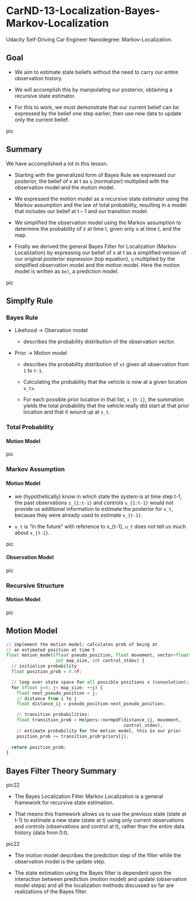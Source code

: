 # CarND-13-Localization-Bayes-Markov-Localization
Udacity Self-Driving Car Engineer Nanodegree: Markov-Localization.

## Goal

- We aim to estimate state beliefs without the need to carry our entire observation history. 

- We will accomplish this by manipulating our posterior, obtaining a recursive state estimator. 

- For this to work, we must demonstrate that our current belief can be expressed by the belief one step earlier, then use new data to update only the current belief.

pic

## Summary

We have accomplished a lot in this lesson.

- Starting with the generalized form of Bayes Rule we expressed our posterior, the belief of x at t as `η` (normalizer) multiplied with the observation model and the motion model.

- We expressed the motion model as a recursive state estimator using the Markov assumption and the law of total probability, resulting in a model that includes our belief at t – 1 and our transition model.

- We simplified the observation model using the Markov assumption to determine the probability of z at time t, given only x at time t, and the map.

- Finally we derived the general Bayes Filter for Localization (Markov Localization) by expressing our belief of x at t as a simplified version of our original posterior expression (top equation), `η` multiplied by the simplified observation model and the motion model. Here the motion model is written as `bel`, a prediction model.

pic

## Simplfy Rule

### Bayes Rule

- Likehood -> Obervation model

  - describes the probability distribution of the observation vector.
  
- Prior -> Motion model

  - describes the probability distribution of `xt` given all observation from `1` to `t-1`.
  
  - Calculating the probability that the vehicle is now at a given location `x_tx`.
  
  - For each possible prior location in that list, `x_{t-1}`, the summation yields the total probability that the vehicle really did start at that prior location and that it wound up at `x_t`.
  
### Total Probability

#### Motion Model

pic

### Markov Assumption

#### Motion Model

- we (hypothetically) know in which state the system is at time step t-1, the past observations `z_{1:t-1}` and controls `u_{1:t-1}` would not provide us additional information to estimate the posterior for `x_t`, because they were already used to estimate `x_{t-1}`. 

- `u_t` is “in the future” with reference to x_{t-1}, `u_t` does not tell us much about `x_{t-1}`.

pic

#### Observation Model

pic

### Recursive Structure

#### Motion Model

pic


## Motion Model

```python
// implement the motion model: calculates prob of being at 
// an estimated position at time t
float motion_model(float pseudo_position, float movement, vector<float> priors,
                   int map_size, int control_stdev) {
  // initialize probability
  float position_prob = 0.0f;

  // loop over state space for all possible positions x (convolution):
  for (float j=0; j< map_size; ++j) {
    float next_pseudo_position = j;
    // distance from i to j
    float distance_ij = pseudo_position-next_pseudo_position;

    // transition probabilities:
    float transition_prob = Helpers::normpdf(distance_ij, movement, 
                                             control_stdev);
    // estimate probability for the motion model, this is our prior
    position_prob += transition_prob*priors[j];
  
  return position_prob;
}

```

## Bayes Filter Theory Summary

pic22

- The Bayes Localization Filter Markov Localization is a general framework for recursive state estimation.

- That means this framework allows us to use the previous state (state at t-1) to estimate a new state (state at t) using only current observations and controls (observations and control at t), rather than the entire data history (data from 0:t).

pic22

- The motion model describes the prediction step of the filter while the observation model is the update step.

- The state estimation using the Bayes filter is dependent upon the interaction between prediction (motion model) and update (observation model steps) and all the localization methods discussed so far are realizations of the Bayes filter.

